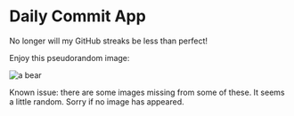 Daily Commit App
================
No longer will my GitHub streaks be less than perfect!

Enjoy this pseudorandom image:

![a bear](http://placebear.com/500/700 "a bear")

Known issue: there are some images missing from some of these. It seems a little random. Sorry if no image has appeared.